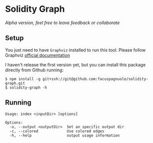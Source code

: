# Solidity Graph

*Alpha version, feel free to leave feedback or collaborate*

## Setup
You just need to have `Graphviz` installed to run this tool. Please follow Graphviz [official documentation]([http://www.graphviz.org/Download.php])

I haven't release the first version yet, but you can install this package directly from Github running:
```
$ npm install -g git+ssh://git@github.com:facuspagnuolo/solidity-graph.git
$ solidity-graph -h
```

## Running
```
Usage: index <inputDir> [options]

Options:
  -o, --output <outputDir>  Set an specific output dir
  -c, --colored             Use colored edges
  -h, --help                output usage information
``` 
